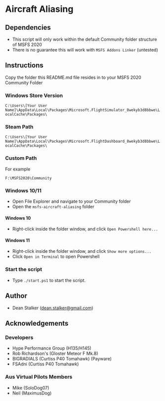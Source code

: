 # Aircraft Aliasing

## Dependencies

- This script will only work within the default Community folder structure of MSFS 2020
- There is no guarantee this will work with `MSFS Addons Linker` (untested)

## Instructions

Copy the folder this README.md file resides in to your MSFS 2020 Community Folder

### Windows Store Version

`C:\Users\[Your User Name]\AppData\Local\Packages\Microsoft.FlightSimulator_8wekyb3d8bbwe\LocalCache\Packages\`

### Steam Path

`C:\Users\[Your User Name]\AppData\Local\Packages\Microsoft.FlightDashboard_8wekyb3d8bbwe\LocalCache\Packages\`

### Custom Path

For example

`F:\MSFS2020\Community`

### Windows 10/11

- Open File Explorer and navigate to your Community folder
- Open the `msfs-aircraft-aliasing` folder

#### Windows 10 

- Right-click inside the folder window, and click `Open Powershell here...`

#### Windows 11

- Right-click inside the folder window, and click `Show more options...`
- Click `Open in Terminal` to open Powershell

### Start the script

- Type `./start.ps1` to start the script.

## Author

- Dean Stalker (dean.stalker@gmail.com)

## Acknowledgements

### Developers

- Hype Performance Group (H135/H145)
- Rob Richardson's (Gloster Meteor F Mk.8)
- BIGRADIALS (Curtiss P40 Tomahawk) (Payware)
- FSAdni (Curtiss P40 Tomahawk)

### Aus Virtual Pilots Members 

- Mike (SoloDog07)
- Neil (MaximusDog)